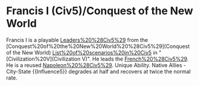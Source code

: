 # Francis I (Civ5)/Conquest of the New World

Francis I is a playable [Leaders%20%28Civ5%29](leader) from the [Conquest%20of%20the%20New%20World%20%28Civ5%29](Conquest of the New World) [List%20of%20scenarios%20in%20Civ5](scenario) in "[Civilization%20V](Civilization V)". He leads the [French%20%28Civ5%29](French). He is a reused [Napoleon%20%28Civ5%29](Napoleon).
Unique Ability.
Native Allies - City-State {{Influence5}} degrades at half and recovers at twice the normal rate.